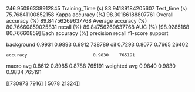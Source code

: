 246.95096338912845 Training_Time (s)
83.94189184205607 Test_time (s)
75.76841100852158 Kappa accuracy (%)
98.30186188807761 Overall accuracy (%)
89.84756269637768 Average accuracy (%)
80.76660859025831 recall (%)
89.84756269637768 AUC (%)
[98.9285168  80.76660859] Each accuracy (%)
              precision    recall  f1-score   support

  background     0.9931    0.9893    0.9912    738789
         oil     0.7293    0.8077    0.7665     26402

    accuracy                         0.9830    765191
   macro avg     0.8612    0.8985    0.8788    765191
weighted avg     0.9840    0.9830    0.9834    765191

[[730873   7916]
 [  5078  21324]]